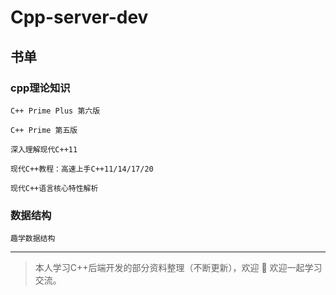 # Cpp-server-dev

## 书单

### cpp理论知识

    C++ Prime Plus 第六版

    C++ Prime 第五版

    深入理解现代C++11

    现代C++教程：高速上手C++11/14/17/20

    现代C++语言核心特性解析

### 数据结构

    趣学数据结构

---

> 本人学习C++后端开发的部分资料整理（不断更新），欢迎 🌟 欢迎一起学习交流。


